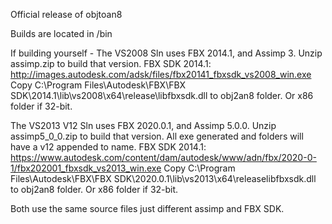 Official release of objtoan8

Builds are located in /bin

If building yourself - 
The VS2008 Sln uses FBX 2014.1, and Assimp 3.  Unzip assimp.zip to build that version.
FBX SDK 2014.1: http://images.autodesk.com/adsk/files/fbx20141_fbxsdk_vs2008_win.exe
Copy C:\Program Files\Autodesk\FBX\FBX SDK\2014.1\lib\vs2008\x64\release\libfbxsdk.dll to obj2an8 folder. Or x86 folder if 32-bit.

The VS2013 V12 Sln uses FBX 2020.0.1, and Assimp 5.0.0.  Unzip assimp5_0_0.zip to build that version.  All exe generated and folders will have a v12 appended to name.
FBX SDK 2014.1: https://www.autodesk.com/content/dam/autodesk/www/adn/fbx/2020-0-1/fbx202001_fbxsdk_vs2013_win.exe
Copy C:\Program Files\Autodesk\FBX\FBX SDK\2020.0.1\lib\vs2013\x64\releaselibfbxsdk.dll to obj2an8 folder. Or x86 folder if 32-bit.

Both use the same source files just different assimp and FBX SDK.
